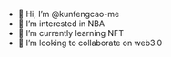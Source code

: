 - 👋 Hi, I’m @kunfengcao-me
- 👀 I’m interested in NBA
- 🌱 I’m currently learning NFT
- 💞️ I’m looking to collaborate on web3.0

<!---
kunfengcao-me/kunfengcao-me is a ✨ special ✨ repository because its `README.md` (this file) appears on your GitHub profile.
You can click the Preview link to take a look at your changes.
--->

